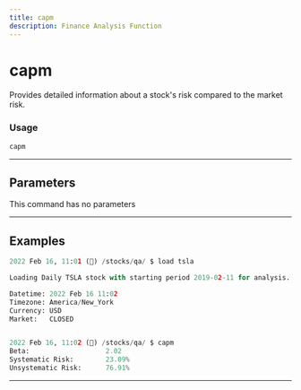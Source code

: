 ```yaml
---
title: capm
description: Finance Analysis Function
---
```


# capm

Provides detailed information about a stock's risk compared to the market risk.

### Usage

```python
capm
```

---

## Parameters

This command has no parameters



---

## Examples

```python
2022 Feb 16, 11:01 (🦋) /stocks/qa/ $ load tsla

Loading Daily TSLA stock with starting period 2019-02-11 for analysis.

Datetime: 2022 Feb 16 11:02
Timezone: America/New_York
Currency: USD
Market:   CLOSED


2022 Feb 16, 11:02 (🦋) /stocks/qa/ $ capm
Beta:                   2.02
Systematic Risk:        23.09%
Unsystematic Risk:      76.91%
```
---

